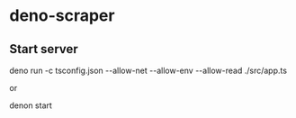 # deno-scraper
## Start server
deno run -c tsconfig.json --allow-net --allow-env --allow-read ./src/app.ts

or

denon start
